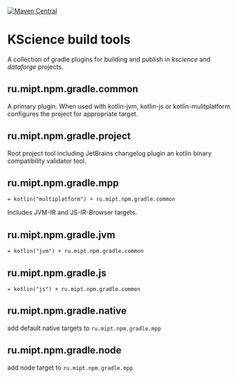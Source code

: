 [![Maven Central](https://img.shields.io/maven-central/v/ru.mipt.npm.gradle.project/ru.mipt.npm.gradle.project.gradle.plugin.svg?label=Maven%20Central)](https://search.maven.org/search?q=g:%22ru.mipt.npm.gradle.project%22%20AND%20a:%22ru.mipt.npm.gradle.project.gradle.plugin%22)

# KScience build tools

A collection of gradle plugins for building and publish in *kscience* and *dataforge* projects.

## ru.mipt.npm.gradle.common
A primary plugin. When used with kotlin-jvm, kotlin-js or kotlin-mulitplatform configures the project for appropriate target.

## ru.mipt.npm.gradle.project
Root project tool including JetBrains changelog plugin an kotlin binary compatibility validator tool.

## ru.mipt.npm.gradle.mpp
`= kotlin("multiplatform") + ru.mipt.npm.gradle.common`

Includes JVM-IR and JS-IR-Browser targets.

## ru.mipt.npm.gradle.jvm
`= kotlin("jvm") + ru.mipt.npm.gradle.common`

## ru.mipt.npm.gradle.js
`= kotlin("js") + ru.mipt.npm.gradle.common`

## ru.mipt.npm.gradle.native
add default native targets to `ru.mipt.npm.gradle.mpp`

## ru.mipt.npm.gradle.node
add node target to `ru.mipt.npm.gradle.mpp`
